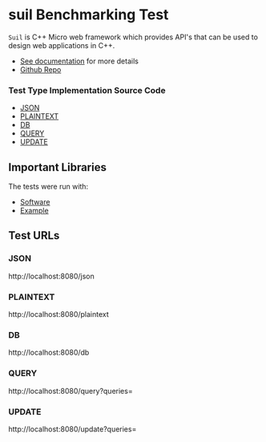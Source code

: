# suil Benchmarking Test

`Suil` is C++ Micro web framework which provides API's that can be used to design web applications in C++.
- [See documentation](https://suilteam.com/) for more details
- [Github Repo](https://github.com/dccarter/suil)

### Test Type Implementation Source Code

* [JSON](benchmark/src/main.cpp)
* [PLAINTEXT](benchmark/src/main.cpp)
* [DB](benchmark/src/main.cpp)
* [QUERY](benchmark/src/main.cpp)
* [UPDATE](benchmark/src/main.cpp)

## Important Libraries
The tests were run with:
* [Software](https://www.example1.com/)
* [Example](http://www.example2.com/)

## Test URLs
### JSON

http://localhost:8080/json

### PLAINTEXT

http://localhost:8080/plaintext

### DB

http://localhost:8080/db

### QUERY

http://localhost:8080/query?queries=

### UPDATE

http://localhost:8080/update?queries=
